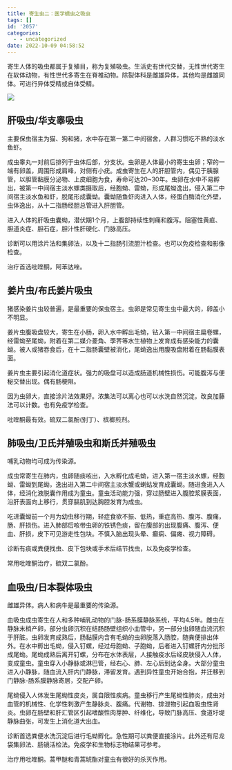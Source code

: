 ```yaml
---
title: 寄生虫二：医学蠕虫之吸虫
tags: []
id: '2057'
categories:
  - - uncategorized
date: 2022-10-09 04:58:52
---
```


寄生人体的吸虫都属于复殖目，称为复殖吸虫。生活史有世代交替，无性世代寄生在软体动物，有性世代多寄生在脊椎动物。除裂体科是雌雄异体，其他均是雌雄同体。可进行异体受精或自体受精。

![](https://img.limour.top/archives_2023/2022/10/08/634180326dad1.webp)

## 肝吸虫/华支睾吸虫

主要保虫宿主为猫、狗和猪，水中存在第一第二中间宿舍，人群习惯吃不熟的淡水鱼虾。

成虫睾丸一对前后排列于虫体后部，分支状。虫卵是人体最小的寄生虫卵；窄的一端有卵盖，周围形成肩峰，对侧有小疣。成虫寄生在人的肝胆管内，偶见于胰腺管，以胆管黏膜分泌物、上皮细胞为食，寿命可达20~30年。虫卵在水中不易孵出，被第一中间宿主淡水螺类摄取后，经胞蚴、雷蚴，形成尾蚴逸出，侵入第二中间宿主淡水鱼和虾，脱尾形成囊蚴。囊蚴随鱼虾肉进入人体，经蛋白酶消化外壁，虫体逸出，从十二指肠经胆总管进入肝胆管。

进入人体的肝吸虫囊蚴，潜伏期1个月，上腹部持续性刺痛和腹泻。阻塞性黄疸、胆道炎症、胆石症，胆汁性肝硬化、门脉高压。

诊断可以用涂片法和集卵法，以及十二指肠引流胆汁检查。也可以免疫检查和影像检查。

治疗首选吡喹酮，阿苯达唑。

## 姜片虫/布氏姜片吸虫

猪感染姜片虫较普遍，是最重要的保虫宿主。虫卵是常见寄生虫中最大的，卵盖小不明显。

姜片虫腹吸盘较大，寄生在小肠，卵入水中孵出毛蚴，钻入第一中间宿主扁卷螺，经雷蚴至尾蚴，附着在第二媒介菱角、荸荠等水生植物上发育成有感染能力的囊蚴。被人或猪吞食后，在十二指肠囊壁被消化，尾蚴逸出用腹吸盘附着在肠黏膜表面。

姜片虫主要引起消化道症状。强力的吸盘可以造成肠道机械性损伤。可能腹泻与便秘交替出现。偶有肠梗阻。

因为虫卵大，直接涂片法效果好。浓集法可以离心也可以水洗自然沉淀。改良加藤法可以计数。也有免疫学检查。

吡喹酮最有效。硫双二氯酚(别丁）、槟榔煎剂。

## 肺吸虫/卫氏并殖吸虫和斯氏并殖吸虫

哺乳动物均可成为传染源。

成虫常寄生在肺内，虫卵随痰咳出，入水孵化成毛蚴，进入第一宿主淡水螺，经胞蚴、雷蚴到尾蚴，逸出进入第二中间宿主淡水蟹或蝲蛄发育成囊蚴。随进食进入人体，经消化液脱囊作用成为童虫。童虫活动能力强，穿过肠壁进入腹腔浆膜表面，沿肝表面向上移行，贯穿膈肌到达胸腔发育为成虫。

吃进囊蚴前一个月为幼虫移行期，轻症食欲不振、低热，重症高热、腹泻、腹痛，肠、肝损伤。进入肺部后咳带虫卵的铁锈色痰，留在腹部的出现腹痛、腹泻、便血、肝损，皮下可见游走性包块。不慎入脑出现头晕、癫痫、偏瘫、视力障碍。

诊断有痰或粪便找虫、皮下包块或手术后结节找虫，以及免疫学检查。

常用吡喹酮治疗，硫双二氯酚。

## 血吸虫/日本裂体吸虫

雌雄异体。病人和病牛是最重要的传染源。

血吸虫成虫寄生在人和多种哺乳动物的门脉-肠系膜静脉系统，平均4.5年。雌虫在静脉末梢产卵，部分虫卵沉积在结肠肠壁组织小血管中，另一部分虫卵随血流沉积于肝脏。虫卵发育成熟后，肠黏膜内含有毛蚴的虫卵脱落入肠腔，随粪便排出体外。在水中孵出毛蚴，侵入钉螺，经过母胞蚴、子胞蚴，后者进入钉螺肝内分批形成尾蚴。尾蚴成熟后离开钉螺，分布在水体表层，人接触疫水后经皮肤侵入人体，变成童虫。童虫穿入小静脉或淋巴管，经右心、肺、左心后到达全身。大部分童虫进入小静脉，随血流入肝内门静脉，滞留发育。遇到异性童虫开始合抱，并迁移到门静脉-肠系膜静脉寄居，交配产卵。

尾蚴侵入人体发生尾蚴性皮炎，属自限性疾病。童虫移行产生尾蚴性肺炎，成虫对血管的机械性、化学性刺激产生静脉炎、腹痛。代谢物、排泄物引起血吸虫性肾炎。虫卵在肠壁和肝汇管区引起嗜酸性肉芽肿、纤维化，导致门脉高压、食道圩堤静脉曲张，可发生上消化道大出血。

诊断首选粪便水洗沉淀后进行毛蚴孵化。急性期可以粪便直接涂片。此外还有尼龙袋集卵法、肠镜活检法。免疫学和生物标志物结果可参考。

治疗用吡喹酮。蒿甲醚和青蒿琥酯对童虫有很好的杀灭作用。